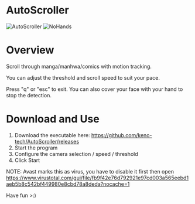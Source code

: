 ﻿# AutoScroller 
![AutoScroller](https://github.com/keno-tech/AutoScroller/assets/122965422/84c8a39f-9a7a-4d43-a632-cd6122ffd7a9)
![NoHands](https://github.com/keno-tech/AutoScroller/assets/122965422/6e7b99f5-2057-4740-82a0-c8a6103bd360)


# Overview

Scroll through manga/manhwa/comics with motion tracking. 

You can adjust the threshold and scroll speed to suit your pace.

Press "q" or "esc" to exit. You can also cover your face with your hand to stop the detection. 

# Download and Use

1. Download the executable here: https://github.com/keno-tech/AutoScroller/releases
2. Start the program
3. Configure the camera selection / speed / threshold
4. Click Start  

NOTE: Avast marks this as virus, you have to disable it first then open https://www.virustotal.com/gui/file/fb9f42e76d792921e97cd003a565eebd1aeb5b8c542bf449980e8cbd78a8deda?nocache=1

Have fun >:)

